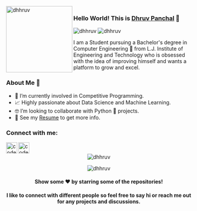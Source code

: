 <img align="left" width="180" height="180" alt="dhhruv" src="https://user-images.githubusercontent.com/72680045/102575233-bd8bac00-4118-11eb-89f5-302f8ed594f1.png" />

### Hello World! This is [Dhruv Panchal](https://dhhruv.github.io/) 👋

<p align="left"> 
	<img src="https://komarev.com/ghpvc/?username=dhhruv" alt="dhhruv" /> 
	<img src="https://badges.pufler.dev/repos/dhhruv" alt="dhhruv" /> 
</p>

I am a Student pursuing a Bachelor's degree in Computer Engineering 🎒 from L.J. Institute of Engineering and Technology who is obsessed with the idea of improving himself and wants a platform to grow and excel. 
<br>

### About Me 🚀
- 🔭 I’m currently involved in Competitive Programming.
- 📈 Highly passionate about Data Science and Machine Learning.
- 🤓 I’m looking to collaborate with Python 🐍 projects.
- 📝 See my [Resume](https://dhhruv.github.io/assets/Dhruv's%20Resume.pdf) to get more info.

### Connect with me:

[<img align="left" alt="codeSTACKr | LinkedIn" width="30px" src="https://cdn.jsdelivr.net/npm/simple-icons@v3/icons/linkedin.svg" />](https://www.linkedin.com/in/dhhruv/)
[<img align="left" alt="codeSTACKr | Instagram" width="30px" src="https://cdn.jsdelivr.net/npm/simple-icons@v3/icons/instagram.svg" />](https://www.instagram.com/dhhruv23/)
<br>

<p align="center"> <img src="https://github-readme-stats.vercel.app/api?username=dhhruv&show_icons=true" alt="dhhruv" /> </p>
<p align="center"> <img src="https://github-readme-stats.vercel.app/api/top-langs/?username=dhhruv&layout=compact" alt="dhhruv" /> </p>


<p align="center">
 <h4 align="center">Show some ❤️ by starring some of the repositories!</h4>
</p>
<p align="center">
 <h4 align="center">I like to connect with different people so feel free to say hi or reach me out for any projects and discussions.</h4>
</p>
